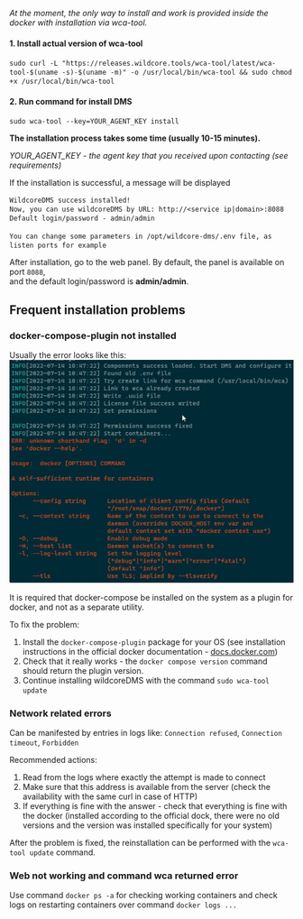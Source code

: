 *At the moment, the only way to install and work is provided inside the docker with installation via wca-tool.*
 
#### 1. Install actual version of wca-tool     
```shell
sudo curl -L "https://releases.wildcore.tools/wca-tool/latest/wca-tool-$(uname -s)-$(uname -m)" -o /usr/local/bin/wca-tool && sudo chmod +x /usr/local/bin/wca-tool
```

#### 2. Run command for install DMS 
```shell
sudo wca-tool --key=YOUR_AGENT_KEY install 
```
**The installation process takes some time (usually 10-15 minutes).**   

*YOUR_AGENT_KEY - the agent key that you received upon contacting (see requirements)*    

If the installation is successful, a message will be displayed
```shell
WildcoreDMS success installed!
Now, you can use wildcoreDMS by URL: http://<service ip|domain>:8088
Default login/password - admin/admin

You can change some parameters in /opt/wildcore-dms/.env file, as listen ports for example
```

After installation, go to the web panel.
By default, the panel is available on port `8088`,     
and the default login/password is **admin/admin**.


## Frequent installation problems
### docker-compose-plugin not installed
Usually the error looks like this:
![](assets/no-docker-compose-plugin.jpg)

It is required that docker-compose be installed on the system as a plugin for docker, and not as a separate utility.

To fix the problem:

1. Install the `docker-compose-plugin` package for your OS (see installation instructions in the official docker documentation - [docs.docker.com](https://docs.docker.com/engine/install/))
2. Check that it really works - the `docker compose version` command should return the plugin version.
3. Continue installing wildcoreDMS with the command ```sudo wca-tool update```
 

### Network related errors
Can be manifested by entries in logs like: `Connection refused`, `Connection timeout`, `Forbidden`

Recommended actions:

1. Read from the logs where exactly the attempt is made to connect
2. Make sure that this address is available from the server (check the availability with the same curl in case of HTTP)
3. If everything is fine with the answer - check that everything is fine with the docker (installed according to the official dock, there were no old versions and the version was installed specifically for your system)

After the problem is fixed, the reinstallation can be performed with the `wca-tool update` command.

### Web not working and command wca returned error 
Use command `docker ps -a` for checking working containers and check logs on restarting containers over command `docker logs ...` 

